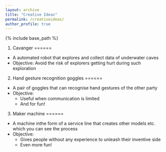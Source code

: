 ```yaml
---
layout: archive
title: "Creative Ideas"
permalink: /creativeideas/
author_profile: true
---
```


{% include base_path %}

1. Cavanger
======
* A automated robot that explores and collect data of underwater caves
* Objective: Avoid the risk of explorers getting hurt during such exploration 

2. Hand gesture recognition goggles
======
* A pair of goggles that can recognise hand gestures of the other party
* Objective: 
  * Useful when communication is limited
  * And for fun!

3. Maker machine
======
* A machine inthe form of a service line that creates other models etc. which you can see the process
* Objective:
  * Gives people without any experience to unleash their inventive side
  * Even more fun!


